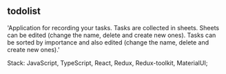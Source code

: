 
## todolist

'Application for recording your tasks. Tasks are collected in sheets. Sheets can be edited (change the name, delete and create new ones). Tasks can be sorted by importance and also edited (change the name, delete and create new ones).'

Stack: JavaScript, TypeScript, React, Redux, Redux-toolkit, MaterialUI;
